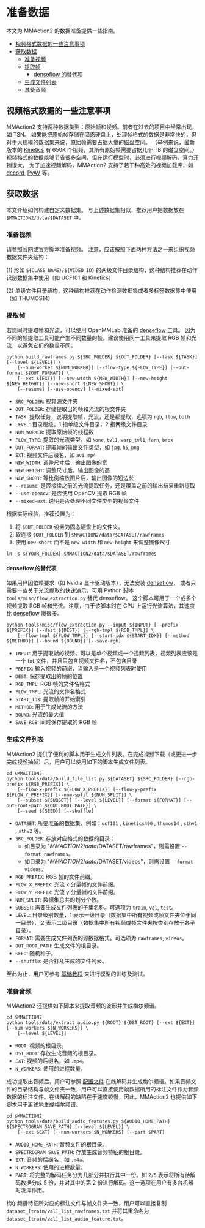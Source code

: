 # 准备数据

本文为 MMAction2 的数据准备提供一些指南。

<!-- TOC -->

- [视频格式数据的一些注意事项](#视频格式数据的一些注意事项)
- [获取数据](#获取数据)
  - [准备视频](#准备视频)
  - [提取帧](#提取帧)
    - [denseflow 的替代项](#denseflow-的替代项)
  - [生成文件列表](#生成文件列表)
  - [准备音频](#准备音频)

<!-- TOC -->

## 视频格式数据的一些注意事项

MMAction2 支持两种数据类型：原始帧和视频。前者在过去的项目中经常出现，如 TSN。
如果能把原始帧存储在固态硬盘上，处理帧格式的数据是非常快的，但对于大规模的数据集来说，原始帧需要占据大量的磁盘空间。
（举例来说，最新版本的 [Kinetics](https://deepmind.com/research/open-source/open-source-datasets/kinetics/) 有 650K 个视频，其所有原始帧需要占据几个 TB 的磁盘空间。）
视频格式的数据能够节省很多空间，但在运行模型时，必须进行视频解码，算力开销很大。
为了加速视频解码，MMAction2 支持了若干种高效的视频加载库，如 [decord](https://github.com/zhreshold/decord), [PyAV](https://github.com/PyAV-Org/PyAV) 等。

## 获取数据

本文介绍如何构建自定义数据集。
与上述数据集相似，推荐用户把数据放在 `$MMACTION2/data/$DATASET` 中。

### 准备视频

请参照官网或官方脚本准备视频。
注意，应该按照下面两种方法之一来组织视频数据文件夹结构：

(1) 形如 `${CLASS_NAME}/${VIDEO_ID}` 的两级文件目录结构，这种结构推荐在动作识别数据集中使用（如 UCF101 和 Kinetics）

(2) 单级文件目录结构，这种结构推荐在动作检测数据集或者多标签数据集中使用（如 THUMOS14）

### 提取帧

若想同时提取帧和光流，可以使用 OpenMMLab 准备的 [denseflow](https://github.com/open-mmlab/denseflow) 工具。
因为不同的帧提取工具可能产生不同数量的帧，建议使用同一工具来提取 RGB 帧和光流，以避免它们的数量不同。

```shell
python build_rawframes.py ${SRC_FOLDER} ${OUT_FOLDER} [--task ${TASK}] [--level ${LEVEL}] \
    [--num-worker ${NUM_WORKER}] [--flow-type ${FLOW_TYPE}] [--out-format ${OUT_FORMAT}] \
    [--ext ${EXT}] [--new-width ${NEW_WIDTH}] [--new-height ${NEW_HEIGHT}] [--new-short ${NEW_SHORT}] \
    [--resume] [--use-opencv] [--mixed-ext]
```

- `SRC_FOLDER`: 视频源文件夹
- `OUT_FOLDER`: 存储提取出的帧和光流的根文件夹
- `TASK`: 提取任务，说明提取帧，光流，还是都提取，选项为 `rgb`, `flow`, `both`
- `LEVEL`: 目录层级。1 指单级文件目录，2 指两级文件目录
- `NUM_WORKER`: 提取原始帧的线程数
- `FLOW_TYPE`: 提取的光流类型，如 `None`, `tvl1`, `warp_tvl1`, `farn`, `brox`
- `OUT_FORMAT`: 提取帧的输出文件类型，如 `jpg`, `h5`, `png`
- `EXT`: 视频文件后缀名，如 `avi`, `mp4`
- `NEW_WIDTH`: 调整尺寸后，输出图像的宽
- `NEW_HEIGHT`: 调整尺寸后，输出图像的高
- `NEW_SHORT`: 等比例缩放图片后，输出图像的短边长
- `--resume`: 是否接续之前的光流提取任务，还是覆盖之前的输出结果重新提取
- `--use-opencv`: 是否使用 OpenCV 提取 RGB 帧
- `--mixed-ext`: 说明是否处理不同文件类型的视频文件

根据实际经验，推荐设置为：

1. 将 `$OUT_FOLDER` 设置为固态硬盘上的文件夹。
2. 软连接 `$OUT_FOLDER` 到 `$MMACTION2/data/$DATASET/rawframes`
3. 使用 `new-short` 而不是 `new-width` 和 `new-height` 来调整图像尺寸

```shell
ln -s ${YOUR_FOLDER} $MMACTION2/data/$DATASET/rawframes
```

#### denseflow 的替代项

如果用户因依赖要求（如 Nvidia 显卡驱动版本），无法安装 [denseflow](https://github.com/open-mmlab/denseflow)，
或者只需要一些关于光流提取的快速演示，可用 Python 脚本 `tools/misc/flow_extraction.py` 替代 denseflow。
这个脚本可用于一个或多个视频提取 RGB 帧和光流。注意，由于该脚本时在 CPU 上运行光流算法，其速度比 denseflow 慢很多。

```shell
python tools/misc/flow_extraction.py --input ${INPUT} [--prefix ${PREFIX}] [--dest ${DEST}] [--rgb-tmpl ${RGB_TMPL}] \
    [--flow-tmpl ${FLOW_TMPL}] [--start-idx ${START_IDX}] [--method ${METHOD}] [--bound ${BOUND}] [--save-rgb]
```

- `INPUT`: 用于提取帧的视频，可以是单个视频或一个视频列表，视频列表应该是一个 txt 文件，并且只包含视频文件名，不包含目录
- `PREFIX`: 输入视频的前缀，当输入是一个视频列表时使用
- `DEST`: 保存提取出的帧的位置
- `RGB_TMPL`:  RGB 帧的文件名格式
- `FLOW_TMPL`: 光流的文件名格式
- `START_IDX`: 提取帧的开始索引
- `METHOD`: 用于生成光流的方法
- `BOUND`: 光流的最大值
- `SAVE_RGB`: 同时保存提取的 RGB 帧

### 生成文件列表

MMAction2 提供了便利的脚本用于生成文件列表。在完成视频下载（或更进一步完成视频抽帧）后，用户可以使用如下的脚本生成文件列表。

```shell
cd $MMACTION2
python tools/data/build_file_list.py ${DATASET} ${SRC_FOLDER} [--rgb-prefix ${RGB_PREFIX}] \
    [--flow-x-prefix ${FLOW_X_PREFIX}] [--flow-y-prefix ${FLOW_Y_PREFIX}] [--num-split ${NUM_SPLIT}] \
    [--subset ${SUBSET}] [--level ${LEVEL}] [--format ${FORMAT}] [--out-root-path ${OUT_ROOT_PATH}] \
    [--seed ${SEED}] [--shuffle]
```

- `DATASET`: 所要准备的数据集，例如：`ucf101` , `kinetics400` , `thumos14` , `sthv1` , `sthv2` 等。
- `SRC_FOLDER`: 存放对应格式的数据的目录：
  - 如目录为 "$MMACTION2/data/$DATASET/rawframes"，则需设置 `--format rawframes`。
  - 如目录为 "$MMACTION2/data/$DATASET/videos"，则需设置 `--format videos`。
- `RGB_PREFIX`: RGB 帧的文件前缀。
- `FLOW_X_PREFIX`: 光流 x 分量帧的文件前缀。
- `FLOW_Y_PREFIX`: 光流 y 分量帧的文件前缀。
- `NUM_SPLIT`: 数据集总共的划分个数。
- `SUBSET`: 需要生成文件列表的子集名称。可选项为 `train`, `val`, `test`。
- `LEVEL`: 目录级别数量，1 表示一级目录（数据集中所有视频或帧文件夹位于同一目录）， 2 表示二级目录（数据集中所有视频或帧文件夹按类别存放于各子目录）。
- `FORMAT`: 需要生成文件列表的源数据格式。可选项为 `rawframes`, `videos`。
- `OUT_ROOT_PATH`: 生成文件的根目录。
- `SEED`: 随机种子。
- `--shuffle`: 是否打乱生成的文件列表。

至此为止，用户可参考 [基础教程](getting_started.md) 来进行模型的训练及测试。

### 准备音频

MMAction2 还提供如下脚本来提取音频的波形并生成梅尔频谱。

```shell
cd $MMACTION2
python tools/data/extract_audio.py ${ROOT} ${DST_ROOT} [--ext ${EXT}] [--num-workers ${N_WORKERS}] \
    [--level ${LEVEL}]
```

- `ROOT`: 视频的根目录。
- `DST_ROOT`: 存放生成音频的根目录。
- `EXT`: 视频的后缀名，如 `.mp4`。
- `N_WORKERS`: 使用的进程数量。

成功提取出音频后，用户可参照 [配置文件](/configs/recognition_audio/resnet/tsn_r50_64x1x1_100e_kinetics400_audio.py) 在线解码并生成梅尔频谱。如果音频文件的目录结构与帧文件夹一致，用户可以直接使用帧数据所用的标注文件作为音频数据的标注文件。在线解码的缺陷在于速度较慢，因此，MMAction2 也提供如下脚本用于离线地生成梅尔频谱。

```shell
cd $MMACTION2
python tools/data/build_audio_features.py ${AUDIO_HOME_PATH} ${SPECTROGRAM_SAVE_PATH} [--level ${LEVEL}] \
    [--ext $EXT] [--num-workers $N_WORKERS] [--part $PART]
```

- `AUDIO_HOME_PATH`: 音频文件的根目录。
- `SPECTROGRAM_SAVE_PATH`: 存放生成音频特征的根目录。
- `EXT`: 音频的后缀名，如 `.m4a`。
- `N_WORKERS`: 使用的进程数量。
- `PART`: 将完整的解码任务分为几部分并执行其中一份。如 `2/5` 表示将所有待解码数据分成 5 份，并对其中的第 2 份进行解码。这一选项在用户有多台机器时发挥作用。

梅尔频谱特征所对应的标注文件与帧文件夹一致，用户可以直接复制 `dataset_[train/val]_list_rawframes.txt` 并将其重命名为 `dataset_[train/val]_list_audio_feature.txt`。
